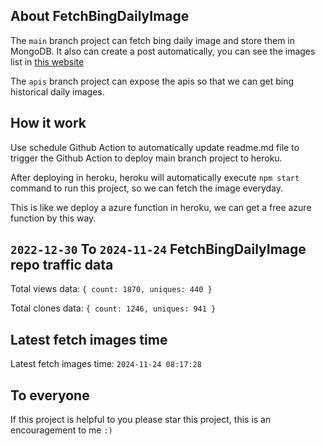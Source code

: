 ## About FetchBingDailyImage

The `main` branch project can fetch bing daily image and store them in MongoDB.
It also can create a post automatically, you can see the images list in [this website](https://oursalbum.netlify.app)

The `apis` branch project can expose the apis so that we can get bing historical daily images.

## How it work

Use schedule Github Action to automatically update readme.md file to trigger the Github Action to deploy main branch project to heroku.

After deploying in heroku, heroku will automatically execute `npm start` command to run this project, so we can fetch the image everyday.

This is like we deploy a azure function in heroku, we can get a free azure function by this way.

## `2022-12-30` To `2024-11-24` FetchBingDailyImage repo traffic data

Total views data: `{ count: 1870, uniques: 440 }`

Total clones data: `{ count: 1246, uniques: 941 }`

## Latest fetch images time

Latest fetch images time: `2024-11-24 08:17:28`

## To everyone

If this project is helpful to you please star this project, this is an encouragement to me `:)`



